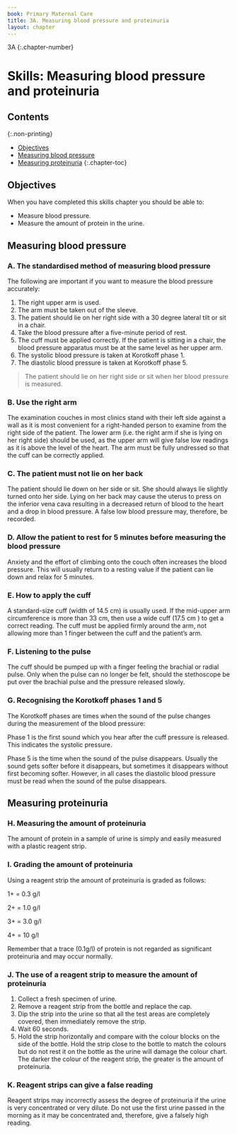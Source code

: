 ```yaml
---
book: Primary Maternal Care
title: 3A. Measuring blood pressure and proteinuria
layout: chapter
---
```


3A
{:.chapter-number}

# Skills: Measuring blood pressure and proteinuria

## Contents
{:.non-printing}

*   [Objectives](#objectives)
*   [Measuring blood pressure](#measuring-blood-pressure)
*   [Measuring proteinuria](#measuring-proteinuria)
{:.chapter-toc}

## Objectives

When you have completed this skills chapter you should be able to:

*   Measure blood pressure.
*   Measure the amount of protein in the urine.

## Measuring blood pressure

### A. The standardised method of measuring blood pressure

The following are important if you want to measure the blood pressure accurately:

1.  The right upper arm is used.
2.  The arm must be taken out of the sleeve.
3.  The patient should lie on her right side with a 30 degree lateral tilt or sit in a chair.
4.  Take the blood pressure after a five-minute period of rest.
5.  The cuff must be applied correctly. If the patient is sitting in a chair, the blood pressure apparatus must be at the same level as her upper arm.
6.  The systolic blood pressure is taken at Korotkoff phase 1.
7.  The diastolic blood pressure is taken at Korotkoff phase 5.

> The patient should lie on her right side or sit when her blood pressure is measured.

### B. Use the right arm

The examination couches in most clinics stand with their left side against a wall as it is most convenient for a right-handed person to examine from the right side of the patient. The lower arm (i.e. the right arm if she is lying on her right side) should be used, as the upper arm will give false low readings as it is above the level of the heart. The arm must be fully undressed so that the cuff can be correctly applied.

### C. The patient must not lie on her back

The patient should lie down on her side or sit. She should always lie slightly turned onto her side. Lying on her back may cause the uterus to press on the inferior vena cava resulting in a decreased return of blood to the heart and a drop in blood pressure. A false low blood pressure may, therefore, be recorded.

### D. Allow the patient to rest for 5 minutes before measuring the blood pressure

Anxiety and the effort of climbing onto the couch often increases the blood pressure. This will usually return to a resting value if the patient can lie down and relax for 5 minutes.

### E. How to apply the cuff

A standard-size cuff (width of 14.5 cm) is usually used. If the mid-upper arm circumference is more than 33 cm, then use a wide cuff (17.5 cm ) to get a correct reading. The cuff must be applied firmly around the arm, not allowing more than 1 finger between the cuff and the patient’s arm.

### F. Listening to the pulse

The cuff should be pumped up with a finger feeling the brachial or radial pulse. Only when the pulse can no longer be felt, should the stethoscope be put over the brachial pulse and the pressure released slowly.

### G. Recognising the Korotkoff phases 1 and 5

The Korotkoff phases are times when the sound of the pulse changes during the measurement of the blood pressure:

Phase 1 is the first sound which you hear after the cuff pressure is released. This indicates the systolic pressure.

Phase 5 is the time when the sound of the pulse disappears. Usually the sound gets softer before it disappears, but sometimes it disappears without first becoming softer. However, in all cases the diastolic blood pressure must be read when the sound of the pulse disappears.

## Measuring proteinuria

### H. Measuring the amount of proteinuria

The amount of protein in a sample of urine is simply and easily measured with a plastic reagent strip.

### I. Grading the amount of proteinuria

Using a reagent strip the amount of proteinuria is graded as follows:

1+ = 0.3 g/l

2+ = 1.0 g/l

3+ = 3.0 g/l

4+ = 10 g/l

Remember that a trace (0.1g/l) of protein is not regarded as significant proteinuria and may occur normally.

### J. The use of a reagent strip to measure the amount of proteinuria

1.  Collect a fresh specimen of urine.
2.  Remove a reagent strip from the bottle and replace the cap.
3.  Dip the strip into the urine so that all the test areas are completely covered, then immediately remove the strip.
4.  Wait 60 seconds.
5.  Hold the strip horizontally and compare with the colour blocks on the side of the bottle. Hold the strip close to the bottle to match the colours but do not rest it on the bottle as the urine will damage the colour chart. The darker the colour of the reagent strip, the greater is the amount of proteinuria.

### K. Reagent strips can give a false reading

Reagent strips may incorrectly assess the degree of proteinuria if the urine is very concentrated or very dilute. Do not use the first urine passed in the morning as it may be concentrated and, therefore, give a falsely high reading.
